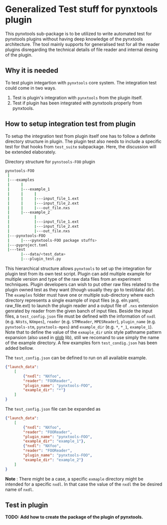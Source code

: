 # Generalized Test stuff for pynxtools plugin
This pynxtools sub-package is to be utilized to write automated test for pynxtools plugins without having deep knowledge of the pynxtools architecture. The tool mainly supports for generalised test for all the reader plugins disregarding the technical details of file reader and internal desing of the plugin.
## Why it is needed
To test plugin integartion with `pynxtools` core system. The integration test could come in two ways.
1. Test is plugin's integration with `pynxtools` from the plugin itself.
2. Test if plugin has been integrated with pynxtools properly from pynxtools.

## How to setup integration test from plugin
To setup the integration test from plugin itself one has to follow a definite directory structure in plugin. The plugin test also needs to include a specific test for that hooks from `test_suite` subpackage. Here, the discussion will be extended elaborately.

Directory structure for `pynstools-FOO` plugin

```bash
pynxtools-FOO
 |
 |---examples
 |     |
 |     |---example_1
 |     |     |
 |     |     |---input_file_1.ext
 |     |     |---input_file_2.ext
 |     |     |---out_file.nxs
 |     |---example_2
 |           |
 |           |---input_file_1.ext
 |           |---input_file_2.ext
 |           |---out_file.nxs
 |---pynxtools-FOO
 |     |---<pynxtools-FOO package stuffs>
 |---pyproject.toml
 |---test
       |---data/<test_data>
       |---plugin_test.py
```

This hierarchical structure allows `pynxtools` to set up the integration for plugin test from its own test script. Plugin can add multiple example for multiple version and type of the raw data files from an experiment techniques. Plugin developers can wish to put other raw files related to the plugin owned test as they want (though usually they go to test/data/ dir). The `examples` folder must have one or multiple sub-directory where each directory represents a single example of input files (e.g. eln.yaml, raw_file.ext) to launch the plugin reader and a output file of `.nxs` extension genrated by reader from the given banch of input files. Beside the input files, a `test_config.json` file must be defined with the information of `nxdl` (e.g. `NXsts`, `NXmpes`), `reader` (e.g. `STMReader`, `MPESReader`), `plugin_name` (e.g. `pynxtools-stm`, `pynxtools-mpes`) and `example_dir` (e.g. `*`, `*_1`, `example_1`). Note that to define the value of the `exmaple_dir` unix style pathname pattern expansion (also used in [glob](https://docs.python.org/3/library/glob.html) lib), still we recomand to use simply the name of the example directory. A few examples forn `test_condig.json` has been added bellow.

The `test_config.json` can be defined to run on all available example.

```json
{"launch_data":
    [
        {"nxdl": "NXfoo",
        "reader": "FOOReader",
        "plugin_name": "pynxtools-FOO",
        "example_dir": "*"}
    ]
}
```
The `test_config.json` file can be expanded as
```json
{"launch_data":
    [
        {"nxdl": "NXfoo",
        "reader": "FOOReader",
        "plugin_name": "pynxtools-FOO",
        "example_dir": "example_1"},
        {"nxdl": "NXfoo",
        "reader": "FOOReader",
        "plugin_name": "pynxtools-FOO",
        "example_dir": "example_2"}
    ]
}
```
**Note** : There might be a case, a specific `exmaple` directory might be intended for a specific `nxdl`. In that case the value of the `nxdl` the be desired name of `nxdl`.

## Test in plugin

**TODO: Add how to create the package of the plugin of pynxtools.**


